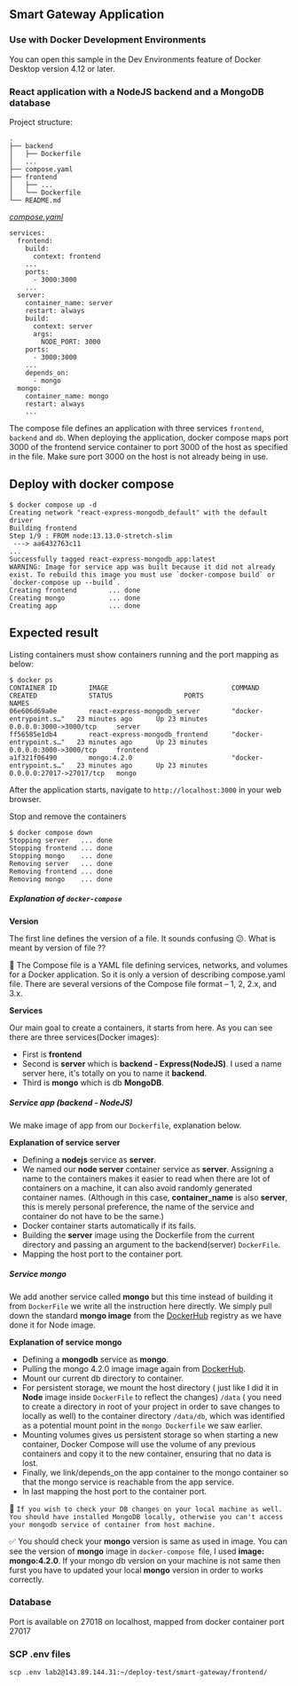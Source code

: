 ## Smart Gateway Application

### Use with Docker Development Environments

You can open this sample in the Dev Environments feature of Docker Desktop version 4.12 or later.

### React application with a NodeJS backend and a MongoDB database

Project structure:

```
.
├── backend
│   ├── Dockerfile
│   ...
├── compose.yaml
├── frontend
│   ├── ...
│   └── Dockerfile
└── README.md
```

[_compose.yaml_](compose.yaml)

```
services:
  frontend:
    build:
      context: frontend
    ...
    ports:
      - 3000:3000
    ...
  server:
    container_name: server
    restart: always
    build:
      context: server
      args:
        NODE_PORT: 3000
    ports:
      - 3000:3000
    ...
    depends_on:
      - mongo
  mongo:
    container_name: mongo
    restart: always
    ...
```

The compose file defines an application with three services `frontend`, `backend` and `db`.
When deploying the application, docker compose maps port 3000 of the frontend service container to port 3000 of the host as specified in the file.
Make sure port 3000 on the host is not already being in use.

## Deploy with docker compose

```
$ docker compose up -d
Creating network "react-express-mongodb_default" with the default driver
Building frontend
Step 1/9 : FROM node:13.13.0-stretch-slim
 ---> aa6432763c11
...
Successfully tagged react-express-mongodb_app:latest
WARNING: Image for service app was built because it did not already exist. To rebuild this image you must use `docker-compose build` or `docker-compose up --build`.
Creating frontend        ... done
Creating mongo           ... done
Creating app             ... done
```

## Expected result

Listing containers must show containers running and the port mapping as below:

```
$ docker ps
CONTAINER ID        IMAGE                               COMMAND                  CREATED             STATUS                  PORTS                      NAMES
06e606d69a0e        react-express-mongodb_server        "docker-entrypoint.s…"   23 minutes ago      Up 23 minutes           0.0.0.0:3000->3000/tcp     server
ff56585e1db4        react-express-mongodb_frontend      "docker-entrypoint.s…"   23 minutes ago      Up 23 minutes           0.0.0.0:3000->3000/tcp     frontend
a1f321f06490        mongo:4.2.0                         "docker-entrypoint.s…"   23 minutes ago      Up 23 minutes           0.0.0.0:27017->27017/tcp   mongo
```

After the application starts, navigate to `http://localhost:3000` in your web browser.

Stop and remove the containers

```
$ docker compose down
Stopping server   ... done
Stopping frontend ... done
Stopping mongo    ... done
Removing server   ... done
Removing frontend ... done
Removing mongo    ... done
```

##### Explanation of `docker-compose`

**Version**

The first line defines the version of a file. It sounds confusing :confused:. What is meant by version of file ??

:pill: The Compose file is a YAML file defining services, networks, and volumes for a Docker application. So it is only a version of describing compose.yaml file. There are several versions of the Compose file format – 1, 2, 2.x, and 3.x.

**Services**

Our main goal to create a containers, it starts from here. As you can see there are three services(Docker images):

- First is **frontend**
- Second is **server** which is **backend - Express(NodeJS)**. I used a name server here, it's totally on you to name it **backend**.
- Third is **mongo** which is db **MongoDB**.

##### Service app (backend - NodeJS)

We make image of app from our `Dockerfile`, explanation below.

**Explanation of service server**

- Defining a **nodejs** service as **server**.
- We named our **node server** container service as **server**. Assigning a name to the containers makes it easier to read when there are lot of containers on a machine, it can also avoid randomly generated container names. (Although in this case, **container_name** is also **server**, this is merely personal preference, the name of the service and container do not have to be the same.)
- Docker container starts automatically if its fails.
- Building the **server** image using the Dockerfile from the current directory and passing an argument to the
  backend(server) `DockerFile`.
- Mapping the host port to the container port.

##### Service mongo

We add another service called **mongo** but this time instead of building it from `DockerFile` we write all the instruction here directly. We simply pull down the standard **mongo image** from the [DockerHub](https://hub.docker.com/) registry as we have done it for Node image.

**Explanation of service mongo**

- Defining a **mongodb** service as **mongo**.
- Pulling the mongo 4.2.0 image image again from [DockerHub](https://hub.docker.com/).
- Mount our current db directory to container.
- For persistent storage, we mount the host directory ( just like I did it in **Node** image inside `DockerFile` to reflect the changes) `/data` ( you need to create a directory in root of your project in order to save changes to locally as well) to the container directory `/data/db`, which was identified as a potential mount point in the `mongo Dockerfile` we saw earlier.
- Mounting volumes gives us persistent storage so when starting a new container, Docker Compose will use the volume of any previous containers and copy it to the new container, ensuring that no data is lost.
- Finally, we link/depends_on the app container to the mongo container so that the mongo service is reachable from the app service.
- In last mapping the host port to the container port.

:key: `If you wish to check your DB changes on your local machine as well. You should have installed MongoDB locally, otherwise you can't access your mongodb service of container from host machine.`

:white_check_mark: You should check your **mongo** version is same as used in image. You can see the version of **mongo** image in `docker-compose `file, I used **image: mongo:4.2.0**. If your mongo db version on your machine is not same then furst you have to updated your local **mongo** version in order to works correctly.

### Database

Port is available on 27018 on localhost, mapped from docker container port 27017


### SCP .env files

`scp .env lab2@143.89.144.31:~/deploy-test/smart-gateway/frontend/`